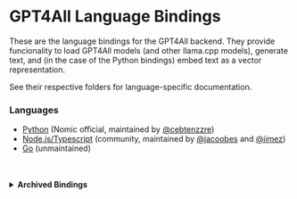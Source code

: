# GPT4All Language Bindings
These are the language bindings for the GPT4All backend. They provide funcionality to load GPT4All models (and other llama.cpp models), generate text, and (in the case of the Python bindings) embed text as a vector representation.

See their respective folders for language-specific documentation.

### Languages
- [Python](https://github.com/nomic-ai/gpt4all/tree/main/gpt4all-bindings/python) (Nomic official, maintained by [@cebtenzzre](https://github.com/cebtenzzre))
- [Node.js/Typescript](https://github.com/nomic-ai/gpt4all/tree/main/gpt4all-bindings/typescript) (community, maintained by [@jacoobes](https://github.com/jacoobes) and [@iimez](https://github.com/iimez))
- [Go](https://github.com/nomic-ai/gpt4all/tree/main/gpt4all-bindings/golang) (unmaintained)

<br/>
<br/>

<details><summary><b>Archived Bindings</b></summary>
<br/>

The following bindings have been removed from this repository due to lack of maintenance. If someone is interested in maintaining them, we can bring them back&mdash;feel free to message a developer on Dicsord if you are interested. Provided are links to their last available version (not necessarily the last working version).
- C#: [41c9013f](https://github.com/nomic-ai/gpt4all/tree/41c9013fa46a194b3e4fee6ced1b9d1b65e177ac/gpt4all-bindings/csharp)
- Java: [41c9013f](https://github.com/nomic-ai/gpt4all/tree/41c9013fa46a194b3e4fee6ced1b9d1b65e177ac/gpt4all-bindings/java)

</details>
